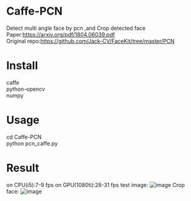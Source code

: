 # Caffe-PCN
Detect multi angle face by pcn ,and Crop detected face  
Paper:https://arxiv.org/pdf/1804.06039.pdf  
Original repo:https://github.com/Jack-CV/FaceKit/tree/master/PCN
# Install 
caffe  
python-opencv  
numpy
# Usage
cd Caffe-PCN  
python pcn_caffe.py  
# Result
on CPU(i5):7-9 fps
on GPU(1080ti):28-31 fps
test image:
![image](https://github.com/daixiangzi/Caffe-PCN/tree/master/results/test.jpg)
Crop face:
![image](https://github.com/daixiangzi/Caffe-PCN/tree/master/results/crop.jpg)

